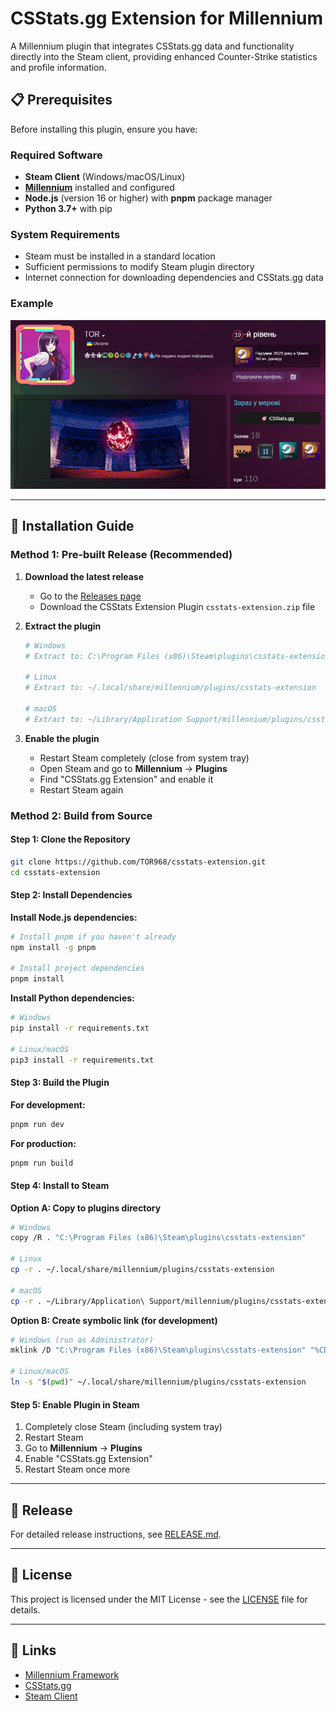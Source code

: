 # CSStats.gg Extension for Millennium

A Millennium plugin that integrates CSStats.gg data and functionality directly into the Steam client, providing enhanced Counter-Strike statistics and profile information.

## 📋 Prerequisites

Before installing this plugin, ensure you have:

### Required Software

-   **Steam Client** (Windows/macOS/Linux)
-   **[Millennium](https://steambrew.app/)** installed and configured
-   **Node.js** (version 16 or higher) with **pnpm** package manager
-   **Python 3.7+** with pip

### System Requirements

-   Steam must be installed in a standard location
-   Sufficient permissions to modify Steam plugin directory
-   Internet connection for downloading dependencies and CSStats.gg data

### Example

![Example](./example.png)

---

## 🚀 Installation Guide

### Method 1: Pre-built Release (Recommended)

1. **Download the latest release**

    - Go to the [Releases page](https://github.com/TOR968/csstats-extension/releases)
    - Download the CSStats Extension Plugin `csstats-extension.zip` file

2. **Extract the plugin**

    ```bash
    # Windows
    # Extract to: C:\Program Files (x86)\Steam\plugins\csstats-extension

    # Linux
    # Extract to: ~/.local/share/millennium/plugins/csstats-extension

    # macOS
    # Extract to: ~/Library/Application Support/millennium/plugins/csstats-extension
    ```

3. **Enable the plugin**
    - Restart Steam completely (close from system tray)
    - Open Steam and go to **Millennium** → **Plugins**
    - Find "CSStats.gg Extension" and enable it
    - Restart Steam again

### Method 2: Build from Source

#### Step 1: Clone the Repository

```bash
git clone https://github.com/TOR968/csstats-extension.git
cd csstats-extension
```

#### Step 2: Install Dependencies

**Install Node.js dependencies:**

```bash
# Install pnpm if you haven't already
npm install -g pnpm

# Install project dependencies
pnpm install
```

**Install Python dependencies:**

```bash
# Windows
pip install -r requirements.txt

# Linux/macOS
pip3 install -r requirements.txt
```

#### Step 3: Build the Plugin

**For development:**

```bash
pnpm run dev
```

**For production:**

```bash
pnpm run build
```

#### Step 4: Install to Steam

**Option A: Copy to plugins directory**

```bash
# Windows
copy /R . "C:\Program Files (x86)\Steam\plugins\csstats-extension"

# Linux
cp -r . ~/.local/share/millennium/plugins/csstats-extension

# macOS
cp -r . ~/Library/Application\ Support/millennium/plugins/csstats-extension
```

**Option B: Create symbolic link (for development)**

```bash
# Windows (run as Administrator)
mklink /D "C:\Program Files (x86)\Steam\plugins\csstats-extension" "%CD%"

# Linux/macOS
ln -s "$(pwd)" ~/.local/share/millennium/plugins/csstats-extension
```

#### Step 5: Enable Plugin in Steam

1. Completely close Steam (including system tray)
2. Restart Steam
3. Go to **Millennium** → **Plugins**
4. Enable "CSStats.gg Extension"
5. Restart Steam once more

---

## 📖 Release

For detailed release instructions, see [RELEASE.md](RELEASE.md).

---

## 📄 License

This project is licensed under the MIT License - see the [LICENSE](LICENSE) file for details.

---

## 🔗 Links

-   [Millennium Framework](https://github.com/SteamClientHomebrew/Millennium)
-   [CSStats.gg](https://csstats.gg)
-   [Steam Client](https://store.steampowered.com/about/)
